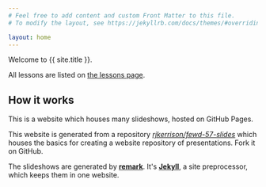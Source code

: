 ```yaml
---
# Feel free to add content and custom Front Matter to this file.
# To modify the layout, see https://jekyllrb.com/docs/themes/#overriding-theme-defaults

layout: home
---
```


Welcome to {{ site.title }}.

All lessons are listed on [the lessons page][lessons].

## How it works

This is a website which houses many slideshows, hosted on GitHub Pages.

This website is generated from a repository [_rjkerrison/fewd-57-slides_][fewd-57-slides]
which houses the basics for creating a website repository of presentations.
Fork it on GitHub.

The slideshows are generated by [**remark**][remark].
It's [**Jekyll**][jekyll], a site preprocessor, which keeps them in one website.


[lessons]: {{site.baseurl}}/lessons/ "Lessons"
[remark]: https://github.com/gnab/remark "gnab/remark on GitHub"
[jekyll]: https://jekyllrb.com/ "jekyll official site"
[fewd-57-slides]: https://github.com/rjkerrison/fewd-57-slides "rjkerrison/fewd-57-slides on GitHub"